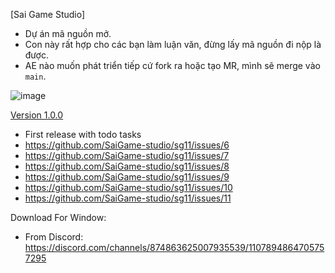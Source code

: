 [Sai Game Studio]
- Dự án mã nguồn mở.
- Con này rất hợp cho các bạn làm luận văn, đừng lấy mã nguồn đi nộp là được.
- AE nào muốn phát triển tiếp cứ fork ra hoặc tạo MR, mình sẽ merge vào `main`.

![image](https://github.com/user-attachments/assets/39027694-d833-4e35-989a-01ea4aa0b32e)

[Version 1.0.0](https://github.com/SaiGame-studio/sg11/releases/tag/v1.0.0)
- First release with todo tasks
- https://github.com/SaiGame-studio/sg11/issues/6
- https://github.com/SaiGame-studio/sg11/issues/7
- https://github.com/SaiGame-studio/sg11/issues/8
- https://github.com/SaiGame-studio/sg11/issues/9
- https://github.com/SaiGame-studio/sg11/issues/10
- https://github.com/SaiGame-studio/sg11/issues/11

Download For Window:
- From Discord: https://discord.com/channels/874863625007935539/1107894864705757295
